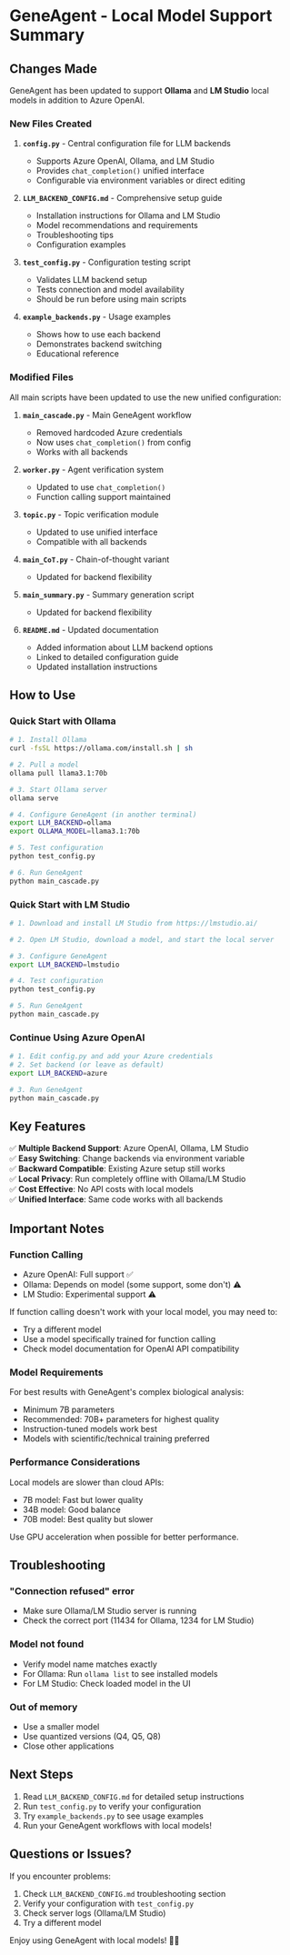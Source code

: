 # GeneAgent - Local Model Support Summary

## Changes Made

GeneAgent has been updated to support **Ollama** and **LM Studio** local models in addition to Azure OpenAI.

### New Files Created

1. **`config.py`** - Central configuration file for LLM backends
   - Supports Azure OpenAI, Ollama, and LM Studio
   - Provides `chat_completion()` unified interface
   - Configurable via environment variables or direct editing

2. **`LLM_BACKEND_CONFIG.md`** - Comprehensive setup guide
   - Installation instructions for Ollama and LM Studio
   - Model recommendations and requirements
   - Troubleshooting tips
   - Configuration examples

3. **`test_config.py`** - Configuration testing script
   - Validates LLM backend setup
   - Tests connection and model availability
   - Should be run before using main scripts

4. **`example_backends.py`** - Usage examples
   - Shows how to use each backend
   - Demonstrates backend switching
   - Educational reference

### Modified Files

All main scripts have been updated to use the new unified configuration:

1. **`main_cascade.py`** - Main GeneAgent workflow
   - Removed hardcoded Azure credentials
   - Now uses `chat_completion()` from config
   - Works with all backends

2. **`worker.py`** - Agent verification system
   - Updated to use `chat_completion()`
   - Function calling support maintained

3. **`topic.py`** - Topic verification module
   - Updated to use unified interface
   - Compatible with all backends

4. **`main_CoT.py`** - Chain-of-thought variant
   - Updated for backend flexibility

5. **`main_summary.py`** - Summary generation script
   - Updated for backend flexibility

6. **`README.md`** - Updated documentation
   - Added information about LLM backend options
   - Linked to detailed configuration guide
   - Updated installation instructions

## How to Use

### Quick Start with Ollama

```bash
# 1. Install Ollama
curl -fsSL https://ollama.com/install.sh | sh

# 2. Pull a model
ollama pull llama3.1:70b

# 3. Start Ollama server
ollama serve

# 4. Configure GeneAgent (in another terminal)
export LLM_BACKEND=ollama
export OLLAMA_MODEL=llama3.1:70b

# 5. Test configuration
python test_config.py

# 6. Run GeneAgent
python main_cascade.py
```

### Quick Start with LM Studio

```bash
# 1. Download and install LM Studio from https://lmstudio.ai/

# 2. Open LM Studio, download a model, and start the local server

# 3. Configure GeneAgent
export LLM_BACKEND=lmstudio

# 4. Test configuration
python test_config.py

# 5. Run GeneAgent
python main_cascade.py
```

### Continue Using Azure OpenAI

```bash
# 1. Edit config.py and add your Azure credentials
# 2. Set backend (or leave as default)
export LLM_BACKEND=azure

# 3. Run GeneAgent
python main_cascade.py
```

## Key Features

✅ **Multiple Backend Support**: Azure OpenAI, Ollama, LM Studio  
✅ **Easy Switching**: Change backends via environment variable  
✅ **Backward Compatible**: Existing Azure setup still works  
✅ **Local Privacy**: Run completely offline with Ollama/LM Studio  
✅ **Cost Effective**: No API costs with local models  
✅ **Unified Interface**: Same code works with all backends  

## Important Notes

### Function Calling
- Azure OpenAI: Full support ✅
- Ollama: Depends on model (some support, some don't) ⚠️
- LM Studio: Experimental support ⚠️

If function calling doesn't work with your local model, you may need to:
- Try a different model
- Use a model specifically trained for function calling
- Check model documentation for OpenAI API compatibility

### Model Requirements
For best results with GeneAgent's complex biological analysis:
- Minimum 7B parameters
- Recommended: 70B+ parameters for highest quality
- Instruction-tuned models work best
- Models with scientific/technical training preferred

### Performance Considerations
Local models are slower than cloud APIs:
- 7B model: Fast but lower quality
- 34B model: Good balance
- 70B model: Best quality but slower

Use GPU acceleration when possible for better performance.

## Troubleshooting

### "Connection refused" error
- Make sure Ollama/LM Studio server is running
- Check the correct port (11434 for Ollama, 1234 for LM Studio)

### Model not found
- Verify model name matches exactly
- For Ollama: Run `ollama list` to see installed models
- For LM Studio: Check loaded model in the UI

### Out of memory
- Use a smaller model
- Use quantized versions (Q4, Q5, Q8)
- Close other applications

## Next Steps

1. Read `LLM_BACKEND_CONFIG.md` for detailed setup instructions
2. Run `test_config.py` to verify your configuration
3. Try `example_backends.py` to see usage examples
4. Run your GeneAgent workflows with local models!

## Questions or Issues?

If you encounter problems:
1. Check `LLM_BACKEND_CONFIG.md` troubleshooting section
2. Verify your configuration with `test_config.py`
3. Check server logs (Ollama/LM Studio)
4. Try a different model

Enjoy using GeneAgent with local models! 🧬🤖
